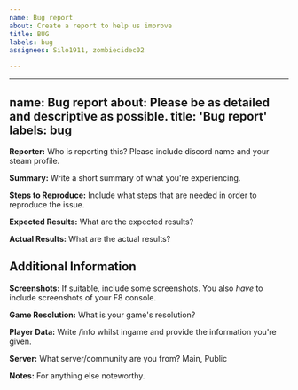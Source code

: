 ```yaml
---
name: Bug report
about: Create a report to help us improve
title: BUG
labels: bug
assignees: Silo1911, zombiecidec02

---
```


---
name: Bug report
about: Please be as detailed and descriptive as possible.
title: 'Bug report'
labels: bug
---

**Reporter:**
Who is reporting this? Please include discord name and your steam profile.

**Summary:**
Write a short summary of what you're experiencing.

**Steps to Reproduce:**
Include what steps that are needed in order to reproduce the issue.

**Expected Results:**
What are the expected results?

**Actual Results:**
What are the actual results?

## Additional Information

**Screenshots:**
If suitable, include some screenshots. You also *have* to include screenshots of your F8 console.

**Game Resolution:**
What is your game's resolution?

**Player Data:**
Write /info whilst ingame and provide the information you're given.

**Server:**
What server/community are you from? Main, Public

**Notes:**
For anything else noteworthy.
